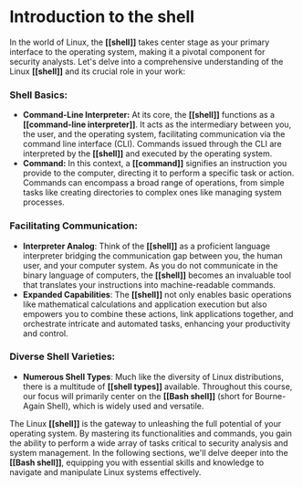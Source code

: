 # Introduction to the shell

In the world of Linux, the **[[shell]]** takes center stage as your primary interface to the operating system, making it a pivotal component for security analysts. Let's delve into a comprehensive understanding of the Linux **[[shell]]** and its crucial role in your work:

### **Shell Basics**:
- **Command-Line Interpreter:** At its core, the **[[shell]]** functions as a **[[command-line interpreter]]**. It acts as the intermediary between you, the user, and the operating system, facilitating communication via the command line interface (CLI). Commands issued through the CLI are interpreted by the **[[shell]]** and executed by the operating system.
- **Command:** In this context, a **[[command]]** signifies an instruction you provide to the computer, directing it to perform a specific task or action. Commands can encompass a broad range of operations, from simple tasks like creating directories to complex ones like managing system processes.

### **Facilitating Communication**:
- **Interpreter Analog**: Think of the **[[shell]]** as a proficient language interpreter bridging the communication gap between you, the human user, and your computer system. As you do not communicate in the binary language of computers, the **[[shell]]** becomes an invaluable tool that translates your instructions into machine-readable commands.
- **Expanded Capabilities**: The **[[shell]]** not only enables basic operations like mathematical calculations and application execution but also empowers you to combine these actions, link applications together, and orchestrate intricate and automated tasks, enhancing your productivity and control.
### **Diverse Shell Varieties**:
- **Numerous Shell Types**: Much like the diversity of Linux distributions, there is a multitude of **[[shell types]]** available. Throughout this course, our focus will primarily center on the **[[Bash shell]]** (short for Bourne-Again Shell), which is widely used and versatile.

The Linux **[[shell]]** is the gateway to unleashing the full potential of your operating system. By mastering its functionalities and commands, you gain the ability to perform a wide array of tasks critical to security analysis and system management. In the following sections, we'll delve deeper into the **[[Bash shell]]**, equipping you with essential skills and knowledge to navigate and manipulate Linux systems effectively.